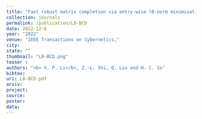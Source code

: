 ```yaml
---
title: "Fast robust matrix completion via entry-wise l0-norm minimization"
collection: journals
permalink: /publication/L0-BCD
date: 2022-12-6
year: "2022"
venue: "IEEE Transactions on Cybernetics,"
city: 
state: ""
thumbnail: "L0-BCD.png"
teaser : 
authors: "<b> X. P. Li</b>, Z.-L. Shi, Q. Liu and H. C. So"
bibtex: 
uri: L0-BCD.pdf
arxiv: 
project: 
source: 
poster: 
data:
---
```

